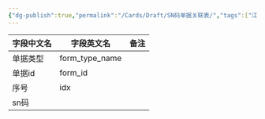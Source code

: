 ```yaml
---
{"dg-publish":true,"permalink":"/Cards/Draft/SN码单据关联表/","tags":["江淮毅昌/蝶创I-MES/MES"]}
---
```



| **字段中文名** | **字段英文名**      | **备注** |
| --------- | -------------- | ------ |
| 单据类型      | form_type_name |        |
| 单据id      | form_id        |        |
| 序号        | idx            |        |
| sn码       |                |        |
